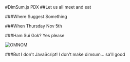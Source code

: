 #DimSum.js PDX
##Let us all meet and eat

###Where
Suggest Something

###When
Thursday Nov 5th

###Ham Sui Gok?
Yes please

![OMNOM](https://dl.dropboxusercontent.com/u/7351705/gifs/omnomnom/nom-adventure-time.gif)

###But I don't JavaScript!
I don't make dimsum... sa'll good
